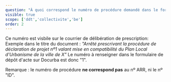 ```yaml
---
question: "À quoi correspond le numéro de procédure demandé dans le formulaire de dépôt d'acte?"
visible: true
scope: ['ddt','collectivite','be']
order: 2
---
```


Ce numéro est visbile sur le courrier de délibération de prescription: 
Exemple dans le titre du document : _"Arrêté prescrivant la procédure de déclaration de projet nº1 valant mise en compatibilité du Plan Local d'Urbanisme de la ville de X"_ Le numéro à renseigner dans le formulaire de dépôt d'acte sur Docurba est donc "1". 


Remarque : le numéro de procédure **ne correspond pas** au nº ARR, ni le nº "ID".  
